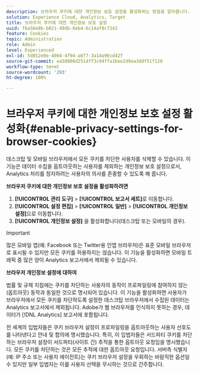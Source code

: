 ```yaml
---
description: 브라우저 쿠키에 대한 개인정보 보호 설정을 활성화하는 방법을 알아봅니다. 데스크탑 및 모바일 브라우저에서 모든 쿠키를 차단한 사용자를 삭제할 수 있습니다.
solution: Experience Cloud, Analytics, Target
title: 브라우저 쿠키에 대한 개인정보 보호 설정
uuid: f6a56e8b-b021-49db-8eb4-6c14af0c7243
feature: Cookies
topic: Administration
role: Admin
level: Experienced
exl-id: 5d852e0e-4004-4f94-a6f7-3a14a96cd42f
source-git-commit: ea50808d2514ff3c94ffa1bee2d9aa3ddf51f120
workflow-type: tm+mt
source-wordcount: '293'
ht-degree: 100%

---
```


# 브라우저 쿠키에 대한 개인정보 보호 설정 활성화{#enable-privacy-settings-for-browser-cookies}

데스크탑 및 모바일 브라우저에서 모든 쿠키를 차단한 사용자를 삭제할 수 있습니다. 이 기능은 데이터 수집을 옵트아웃하는 사용자를 제외하는 개인정보 보호 설정으로서, Analytics 처리를 정지하려는 사용자의 의사를 존중할 수 있도록 해 줍니다.

**브라우저 쿠키에 대한 개인정보 보호 설정을 활성화하려면**

1. **[!UICONTROL 관리 도구]** > **[!UICONTROL 보고서 세트]**&#x200B;로 이동합니다.
1. **[!UICONTROL 설정 편집]** > **[!UICONTROL 일반]** > **[!UICONTROL 개인정보 설정]**&#x200B;으로 이동합니다.
1. **[!UICONTROL 개인정보 설정]** 을 활성화합니다(데스크탑 또는 모바일의 경우).

>[!IMPORTANT]
>
>많은 모바일 앱(예: Facebook 또는 Twitter용 인앱 브라우저)은 표준 모바일 브라우저로 표시될 수 있지만 모든 쿠키를 허용하지는 않습니다. 이 기능을 활성화하면 모바일 트래픽 중 많은 양이 Analytics 보고서에서 제외될 수 있습니다.

**브라우저 개인정보 설정에 대하여**

법률 및 규제 지침에는 쿠키를 차단하는 사용자의 동작이 프로파일링에 참여하지 않는(옵트아웃) 동작과 동일한 것으로 명시되어 있습니다. 이 기능을 활성화하면 사용자가 브라우저에서 모든 쿠키를 차단하도록 설정한 데스크탑 브라우저에서 수집된 데이터는 Analytics 보고서에서 제외됩니다. Adobe가 웹 브라우저를 인식하지 못하는 경우, 데이터가 [!DNL Analytics] 보고서에 포함됩니다.

전 세계의 입법자들은 쿠키 브라우저 설정이 프로파일링을 옵트아웃하는 사용자 선호도를 나타낸다고 안내 및 합의에 명시했습니다. 특히, 이 입법자들은 서드파티 쿠키를 차단하는 브라우저 설정이 서드파티(사이트 간) 추적을 통한 옵트아웃 요청임을 명시했습니다. 모든 쿠키를 차단하는 것은 모든 추적에 대한 옵트아웃 요청입니다. 서버측 식별자(예: IP 주소 또는 사용자 에이전트)는 쿠키 브라우저 설정을 우회하는 바람직한 옵션일 수 있지만 일부 입법자는 이를 사용자 선택을 무시하는 것으로 간주합니다.
